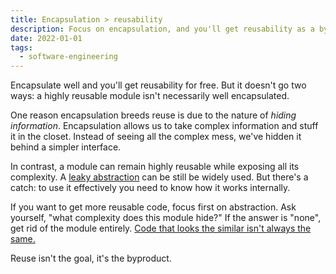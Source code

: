 ```yaml
---
title: Encapsulation > reusability
description: Focus on encapsulation, and you'll get reusability as a byproduct.
date: 2022-01-01
tags:
  - software-engineering
---
```


Encapsulate well and you'll get reusability for free. But it doesn't go two ways: a highly reusable module isn't necessarily well encapsulated.

One reason encapsulation breeds reuse is due to the nature of _hiding information_. Encapsulation allows us to take complex information and stuff it in the closet. Instead of seeing all the complex mess, we've hidden it behind a simpler interface.

In contrast, a module can remain highly reusable while exposing all its complexity. A [leaky abstraction](https://en.wikipedia.org/wiki/Leaky_abstraction) can be still be widely used. But there's a catch: to use it effectively you need to know how it works internally.

If you want to get more reusable code, focus first on abstraction. Ask yourself, "what complexity does this module hide?" If the answer is "none", get rid of the module entirely. [Code that looks the similar isn't always the same.](https://sandimetz.com/blog/2016/1/20/the-wrong-abstraction)

Reuse isn't the goal, it's the byproduct.
